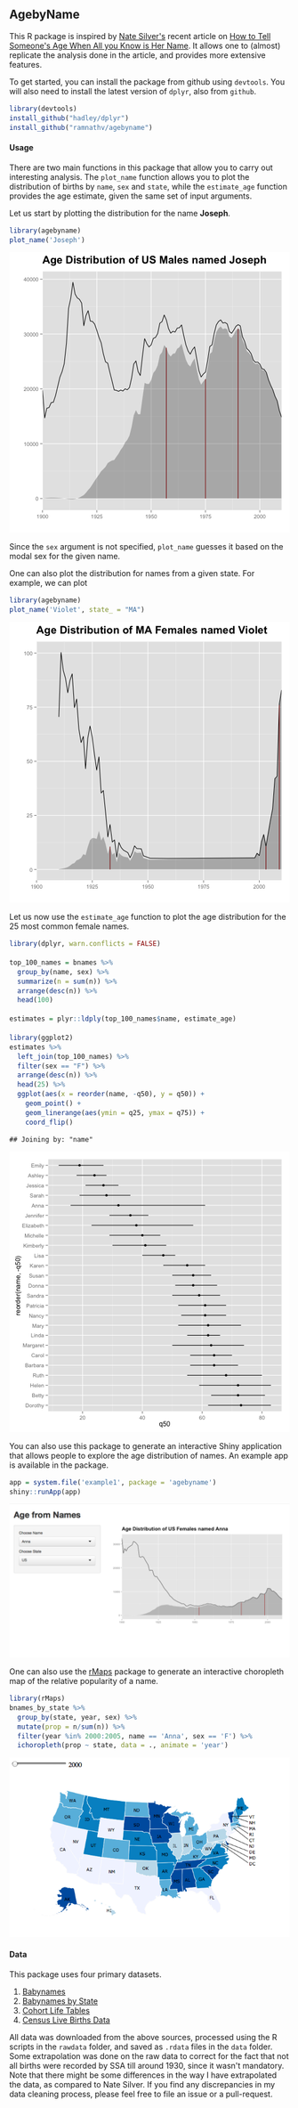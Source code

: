 ## AgebyName




This R package is inspired by [Nate Silver's](https://twitter.com/FiveThirtyEight) recent article on [How to Tell Someone's Age When All you Know is Her Name](http://fivethirtyeight.com/features/how-to-tell-someones-age-when-all-you-know-is-her-name/). It allows one to (almost) replicate the analysis done in the article, and provides more extensive features.

To get started, you can install the package from github using `devtools`. You will also need to install the latest version of `dplyr`, also from `github`.



```r
library(devtools)
install_github("hadley/dplyr")
install_github("ramnathv/agebyname")
```


#### Usage

There are two main functions in this package that allow you to carry out interesting analysis. The `plot_name` function allows you to plot the distribution of births by `name`, `sex` and `state`, while the `estimate_age` function provides the age estimate, given the same set of input arguments.

Let us start by plotting the distribution for the name __Joseph__.


```r
library(agebyname)
plot_name('Joseph')
```

![plot of chunk unnamed-chunk-2](figure/unnamed-chunk-2.png) 

Since the `sex` argument is not specified, `plot_name` guesses it based on the modal sex for the given name.

One can also plot the distribution for names from a given state. For example, we can plot


```r
library(agebyname)
plot_name('Violet', state_ = "MA")
```

![plot of chunk unnamed-chunk-3](figure/unnamed-chunk-3.png) 

Let us now use the `estimate_age` function to plot the age distribution for the 25 most common female names.


```r
library(dplyr, warn.conflicts = FALSE)

top_100_names = bnames %>%
  group_by(name, sex) %>%
  summarize(n = sum(n)) %>%
  arrange(desc(n)) %>%
  head(100)

estimates = plyr::ldply(top_100_names$name, estimate_age)

library(ggplot2)
estimates %>%
  left_join(top_100_names) %>%
  filter(sex == "F") %>%
  arrange(desc(n)) %>%
  head(25) %>%
  ggplot(aes(x = reorder(name, -q50), y = q50)) +
    geom_point() +
    geom_linerange(aes(ymin = q25, ymax = q75)) + 
    coord_flip()
```

```
## Joining by: "name"
```

![plot of chunk unnamed-chunk-4](figure/unnamed-chunk-4.png) 

You can also use this package to generate an interactive Shiny application that allows people to explore the age distribution of names. An example app is available in the package.


```r
app = system.file('example1', package = 'agebyname')
shiny::runApp(app)
```

![shinyapp1](figure/shinyapp1.png)

One can also use the [rMaps](http://rmaps.github.io) package to generate an interactive choropleth map of the relative popularity of a name.


```r
library(rMaps)
bnames_by_state %>%
  group_by(state, year, sex) %>%
  mutate(prop = n/sum(n)) %>%
  filter(year %in% 2000:2005, name == 'Anna', sex == 'F') %>%
  ichoropleth(prop ~ state, data = ., animate = 'year')
```

![ichoropleth1](figure/ichoropleth1.png)




#### Data

This package uses four primary datasets.

1. [Babynames](http://www.ssa.gov/oact/babynames/names.zip)
2. [Babynames by State](http://www.ssa.gov/oact/babynames/state/namesbystate.zip)
3. [Cohort Life Tables](http://www.ssa.gov/oact/NOTES/as120/LifeTables_Tbl_7.html)
4. [Census Live Births Data](http://www.census.gov/statab/hist/02HS0013.xls)

All data was downloaded from the above sources, processed using the R scripts in the `rawdata` folder, and saved as `.rdata` files in the `data` folder. Some extrapolation was done on the raw data to correct for the fact that not all births were recorded by SSA till around 1930, since it wasn't mandatory. Note that there might be some differences in the way I have extrapolated the data, as compared to Nate Silver. If you find any discrepancies in my data cleaning process, please feel free to file an issue or a pull-request.
